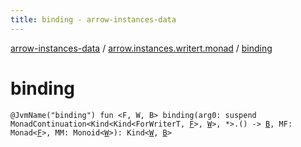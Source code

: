 ```yaml
---
title: binding - arrow-instances-data
---
```


[arrow-instances-data](../index.html) / [arrow.instances.writert.monad](index.html) / [binding](./binding.html)

# binding

`@JvmName("binding") fun <F, W, B> binding(arg0: suspend MonadContinuation<Kind<Kind<ForWriterT, `[`F`](binding.html#F)`>, `[`W`](binding.html#W)`>, *>.() -> `[`B`](binding.html#B)`, MF: Monad<`[`F`](binding.html#F)`>, MM: Monoid<`[`W`](binding.html#W)`>): Kind<`[`W`](binding.html#W)`, `[`B`](binding.html#B)`>`